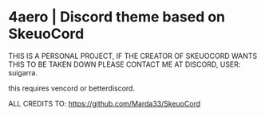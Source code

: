 # 4aero | Discord theme based on SkeuoCord
THIS IS A PERSONAL PROJECT, IF THE CREATOR OF SKEUOCORD WANTS THIS TO BE TAKEN DOWN PLEASE CONTACT ME AT DISCORD, USER: suigarra.

this requires vencord or betterdiscord.

ALL CREDITS TO:
https://github.com/Marda33/SkeuoCord
